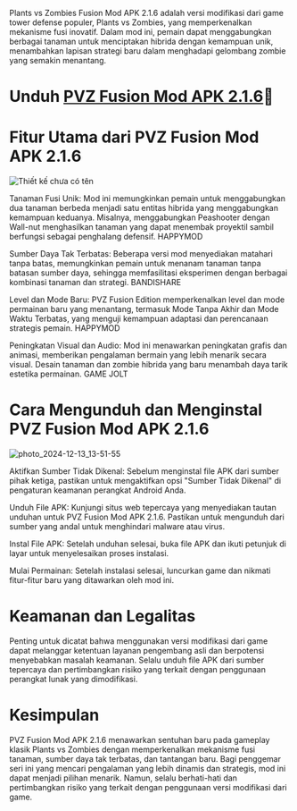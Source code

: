 Plants vs Zombies Fusion Mod APK 2.1.6 adalah versi modifikasi dari game tower defense populer, Plants vs Zombies, yang memperkenalkan mekanisme fusi inovatif. Dalam mod ini, pemain dapat menggabungkan berbagai tanaman untuk menciptakan hibrida dengan kemampuan unik, menambahkan lapisan strategi baru dalam menghadapi gelombang zombie yang semakin menantang.
# Unduh <a href="https://s.pro.vn/upcg">PVZ Fusion Mod APK 2.1.6</a>🌻

# Fitur Utama dari PVZ Fusion Mod APK 2.1.6

![Thiết kế chưa có tên](https://github.com/user-attachments/assets/7de7393c-c880-4987-9c1a-09b24f8f1aea)

Tanaman Fusi Unik: Mod ini memungkinkan pemain untuk menggabungkan dua tanaman berbeda menjadi satu entitas hibrida yang menggabungkan kemampuan keduanya. Misalnya, menggabungkan Peashooter dengan Wall-nut menghasilkan tanaman yang dapat menembak proyektil sambil berfungsi sebagai penghalang defensif. 
HAPPYMOD

Sumber Daya Tak Terbatas: Beberapa versi mod menyediakan matahari tanpa batas, memungkinkan pemain untuk menanam tanaman tanpa batasan sumber daya, sehingga memfasilitasi eksperimen dengan berbagai kombinasi tanaman dan strategi. 
BANDISHARE

Level dan Mode Baru: PVZ Fusion Edition memperkenalkan level dan mode permainan baru yang menantang, termasuk Mode Tanpa Akhir dan Mode Waktu Terbatas, yang menguji kemampuan adaptasi dan perencanaan strategis pemain. 
HAPPYMOD

Peningkatan Visual dan Audio: Mod ini menawarkan peningkatan grafis dan animasi, memberikan pengalaman bermain yang lebih menarik secara visual. Desain tanaman dan zombie hibrida yang baru menambah daya tarik estetika permainan. 
GAME JOLT

# Cara Mengunduh dan Menginstal PVZ Fusion Mod APK 2.1.6

![photo_2024-12-13_13-51-55](https://github.com/user-attachments/assets/5ed99a52-f6a9-4683-8080-e18b6305118b)

Aktifkan Sumber Tidak Dikenal: Sebelum menginstal file APK dari sumber pihak ketiga, pastikan untuk mengaktifkan opsi "Sumber Tidak Dikenal" di pengaturan keamanan perangkat Android Anda.

Unduh File APK: Kunjungi situs web tepercaya yang menyediakan tautan unduhan untuk PVZ Fusion Mod APK 2.1.6. Pastikan untuk mengunduh dari sumber yang andal untuk menghindari malware atau virus.

Instal File APK: Setelah unduhan selesai, buka file APK dan ikuti petunjuk di layar untuk menyelesaikan proses instalasi.

Mulai Permainan: Setelah instalasi selesai, luncurkan game dan nikmati fitur-fitur baru yang ditawarkan oleh mod ini.

# Keamanan dan Legalitas

Penting untuk dicatat bahwa menggunakan versi modifikasi dari game dapat melanggar ketentuan layanan pengembang asli dan berpotensi menyebabkan masalah keamanan. Selalu unduh file APK dari sumber tepercaya dan pertimbangkan risiko yang terkait dengan penggunaan perangkat lunak yang dimodifikasi.

# Kesimpulan

PVZ Fusion Mod APK 2.1.6 menawarkan sentuhan baru pada gameplay klasik Plants vs Zombies dengan memperkenalkan mekanisme fusi tanaman, sumber daya tak terbatas, dan tantangan baru. Bagi penggemar seri ini yang mencari pengalaman yang lebih dinamis dan strategis, mod ini dapat menjadi pilihan menarik. Namun, selalu berhati-hati dan pertimbangkan risiko yang terkait dengan penggunaan versi modifikasi dari game.
